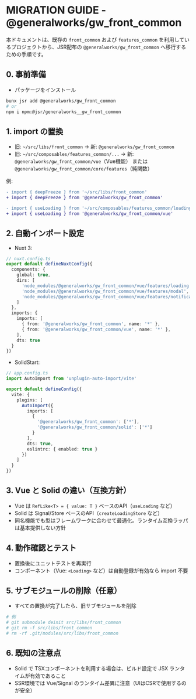 # MIGRATION GUIDE - @generalworks/gw_front_common

本ドキュメントは、既存の `front_common` および `features_common` を利用しているプロジェクトから、JSR配布の `@generalworks/gw_front_common` へ移行するための手順です。

## 0. 事前準備
- パッケージをインストール
```bash
bunx jsr add @generalworks/gw_front_common
# or
npm i npm:@jsr/generalworks__gw_front_common
```

## 1. import の置換
- 旧: `~/src/libs/front_common` → 新: `@generalworks/gw_front_common`
- 旧: `~/src/composables/features_common/...` → 新: `@generalworks/gw_front_common/vue`（Vue機能） または `@generalworks/gw_front_common/core/features`（純関数）

例:
```diff
- import { deepFreeze } from '~/src/libs/front_common'
+ import { deepFreeze } from '@generalworks/gw_front_common'

- import { useLoading } from '~/src/composables/features_common/loading'
+ import { useLoading } from '@generalworks/gw_front_common/vue'
```

## 2. 自動インポート設定
- Nuxt 3:
```ts
// nuxt.config.ts
export default defineNuxtConfig({
  components: {
    global: true,
    dirs: [
      'node_modules/@generalworks/gw_front_common/vue/features/loading',
      'node_modules/@generalworks/gw_front_common/vue/features/modal',
      'node_modules/@generalworks/gw_front_common/vue/features/notification',
    ]
  },
  imports: {
    imports: [
      { from: '@generalworks/gw_front_common', name: '*' },
      { from: '@generalworks/gw_front_common/vue', name: '*' },
    ],
    dts: true
  }
})
```
- SolidStart:
```ts
// app.config.ts
import AutoImport from 'unplugin-auto-import/vite'

export default defineConfig({
  vite: {
    plugins: [
      AutoImport({
        imports: [
          {
            '@generalworks/gw_front_common': ['*'],
            '@generalworks/gw_front_common/solid': ['*']
          }
        ],
        dts: true,
        eslintrc: { enabled: true }
      })
    ]
  }
})
```

## 3. Vue と Solid の違い（互換方針）
- Vue は `RefLike<T> = { value: T }` ベースのAPI（`useLoading` など）
- Solid は Signal/Store ベースのAPI（`createLoadingStore` など）
- 同名機能でも型はフレームワークに合わせて最適化。ランタイム互換ラッパは基本提供しない方針

## 4. 動作確認とテスト
- 置換後にユニットテストを再実行
- コンポーネント（Vue: `<Loading>` など）は自動登録が有効なら import 不要

## 5. サブモジュールの削除（任意）
- すべての置換が完了したら、旧サブモジュールを削除
```bash
# 例
# git submodule deinit src/libs/front_common
# git rm -f src/libs/front_common
# rm -rf .git/modules/src/libs/front_common
```

## 6. 既知の注意点
- Solid で TSXコンポーネントを利用する場合は、ビルド設定で JSX ランタイムが有効であること
- SSR環境では Vue/Signal のランタイム差異に注意（UIはCSRで使用するのが安全）

